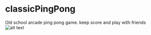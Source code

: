 # classicPingPong

Old school arcade ping pong game. keep score and play with friends
![alt text](https://github.com/phamtony/classicPingPong/blob/master/Screen%20Shot%202021-02-25%20at%209.38.16%20PM.png?raw=true)

